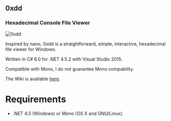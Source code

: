 ## 0xdd
### Hexadecimal Console File Viewer

![0xdd](http://didi.wcantin.ca/p/0xdd3.png)

Inspired by nano, 0xdd is a straightforward, simple, interactive, hexadecimal file viewer for Windows.

Written in C# 6.0 for .NET 4.5.2 with Visual Studio 2015.

Compatible with Mono, I do not guarantee Mono compability.

The Wiki is available [here](https://github.com/guitarxhero/0xDD/wiki).

# Requirements

- .NET 4.5 (Windows) or Mono (OS X and GNU/Linux).